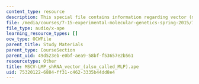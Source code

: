 ```yaml
---
content_type: resource
description: This special file contains information regarding vector (mlp).
file: /media/courses/7-15-experimental-molecular-genetics-spring-2015/753201226884ff31c4623335b44dd8e4_MSCV-LMP_shRNA_vector_-also_called_MLP.ape
file_type: audio/x-ape
learning_resource_types: []
ocw_type: OCWFile
parent_title: Study Materials
parent_type: CourseSection
parent_uid: 49d523eb-e0bf-aea9-58bf-f53657e2b561
resourcetype: Other
title: MSCV-LMP_shRNA_vector_(also_called_MLP).ape
uid: 75320122-6884-ff31-c462-3335b44dd8e4
---
```

